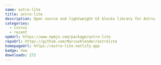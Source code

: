 ```yaml
---
name: astro-lite
title: astro-lite
description: Open source and lightweight UI blocks library for Astro.
categories:
  - css+ui
  - recent
npmUrl: https://www.npmjs.com/package/astro-lite
repoUrl: https://github.com/MarcosKlender/astrolite
homepageUrl: https://astro-lite.netlify.app
badge: new
downloads: 272
---
```

